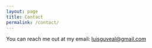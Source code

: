 ```yaml
---
layout: page
title: Contact
permalink: /contact/
---
```


You can reach me out at my email: luisguveal@gmail.com
